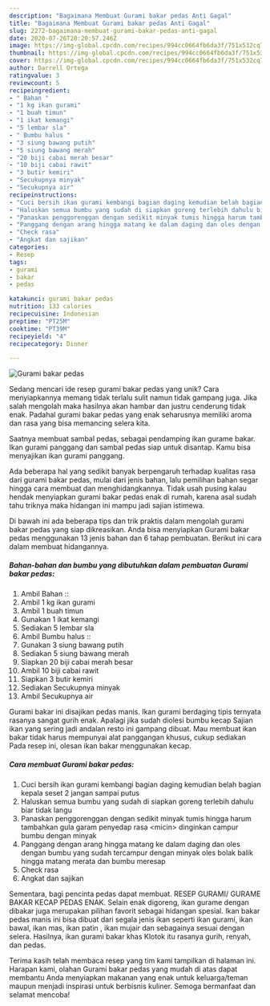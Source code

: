 ```yaml
---
description: "Bagaimana Membuat Gurami bakar pedas Anti Gagal"
title: "Bagaimana Membuat Gurami bakar pedas Anti Gagal"
slug: 2272-bagaimana-membuat-gurami-bakar-pedas-anti-gagal
date: 2020-07-26T20:20:57.246Z
image: https://img-global.cpcdn.com/recipes/994cc0664fb6da3f/751x532cq70/gurami-bakar-pedas-foto-resep-utama.jpg
thumbnail: https://img-global.cpcdn.com/recipes/994cc0664fb6da3f/751x532cq70/gurami-bakar-pedas-foto-resep-utama.jpg
cover: https://img-global.cpcdn.com/recipes/994cc0664fb6da3f/751x532cq70/gurami-bakar-pedas-foto-resep-utama.jpg
author: Darrell Ortega
ratingvalue: 3
reviewcount: 5
recipeingredient:
- " Bahan "
- "1 kg ikan gurami"
- "1 buah timun"
- "1 ikat kemangi"
- "5 lembar sla"
- " Bumbu halus "
- "3 siung bawang putih"
- "5 siung bawang merah"
- "20 biji cabai merah besar"
- "10 biji cabai rawit"
- "3 butir kemiri"
- "Secukupnya minyak"
- "Secukupnya air"
recipeinstructions:
- "Cuci bersih ikan gurami kembangi bagian daging kemudian belah bagian kepala seset 2 jangan sampai putus"
- "Haluskan semua bumbu yang sudah di siapkan goreng terlebih dahulu biar tidak langu"
- "Panaskan penggorenggan dengan sedikit minyak tumis hingga harum tambahkan gula garam penyedap rasa &lt;micin&gt; dinginkan campur bumbu dengan minyak"
- "Panggang dengan arang hingga matang ke dalam daging dan oles dengan bumbu yang sudah tercampur dengan minyak oles bolak balik hingga matang merata dan bumbu meresap"
- "Check rasa"
- "Angkat dan sajikan"
categories:
- Resep
tags:
- gurami
- bakar
- pedas

katakunci: gurami bakar pedas 
nutrition: 133 calories
recipecuisine: Indonesian
preptime: "PT25M"
cooktime: "PT39M"
recipeyield: "4"
recipecategory: Dinner

---
```



![Gurami bakar pedas](https://img-global.cpcdn.com/recipes/994cc0664fb6da3f/751x532cq70/gurami-bakar-pedas-foto-resep-utama.jpg)

Sedang mencari ide resep gurami bakar pedas yang unik? Cara menyiapkannya memang tidak terlalu sulit namun tidak gampang juga. Jika salah mengolah maka hasilnya akan hambar dan justru cenderung tidak enak. Padahal gurami bakar pedas yang enak seharusnya memiliki aroma dan rasa yang bisa memancing selera kita.

Saatnya membuat sambal pedas, sebagai pendamping ikan gurame bakar. Ikan gurami panggang dan sambal pedas siap untuk disantap. Kamu bisa menyajikan ikan gurami panggang.

Ada beberapa hal yang sedikit banyak berpengaruh terhadap kualitas rasa dari gurami bakar pedas, mulai dari jenis bahan, lalu pemilihan bahan segar hingga cara membuat dan menghidangkannya. Tidak usah pusing kalau hendak menyiapkan gurami bakar pedas enak di rumah, karena asal sudah tahu triknya maka hidangan ini mampu jadi sajian istimewa.


Di bawah ini ada beberapa tips dan trik praktis dalam mengolah gurami bakar pedas yang siap dikreasikan. Anda bisa menyiapkan Gurami bakar pedas menggunakan 13 jenis bahan dan 6 tahap pembuatan. Berikut ini cara dalam membuat hidangannya.

<!--inarticleads1-->

##### Bahan-bahan dan bumbu yang dibutuhkan dalam pembuatan Gurami bakar pedas:

1. Ambil  Bahan ::
1. Ambil 1 kg ikan gurami
1. Ambil 1 buah timun
1. Gunakan 1 ikat kemangi
1. Sediakan 5 lembar sla
1. Ambil  Bumbu halus ::
1. Gunakan 3 siung bawang putih
1. Sediakan 5 siung bawang merah
1. Siapkan 20 biji cabai merah besar
1. Ambil 10 biji cabai rawit
1. Siapkan 3 butir kemiri
1. Sediakan Secukupnya minyak
1. Ambil Secukupnya air


Gurami bakar ini disajikan pedas manis. Ikan gurami berdaging tipis ternyata rasanya sangat gurih enak. Apalagi jika sudah diolesi bumbu kecap Sajian ikan yang sering jadi andalan resto ini gampang dibuat. Mau membuat ikan bakar tidak harus mempunyai alat panggangan khusus, cukup sediakan Pada resep ini, olesan ikan bakar menggunakan kecap. 

<!--inarticleads2-->

##### Cara membuat Gurami bakar pedas:

1. Cuci bersih ikan gurami kembangi bagian daging kemudian belah bagian kepala seset 2 jangan sampai putus
1. Haluskan semua bumbu yang sudah di siapkan goreng terlebih dahulu biar tidak langu
1. Panaskan penggorenggan dengan sedikit minyak tumis hingga harum tambahkan gula garam penyedap rasa &lt;micin&gt; dinginkan campur bumbu dengan minyak
1. Panggang dengan arang hingga matang ke dalam daging dan oles dengan bumbu yang sudah tercampur dengan minyak oles bolak balik hingga matang merata dan bumbu meresap
1. Check rasa
1. Angkat dan sajikan


Sementara, bagi pencinta pedas dapat membuat. RESEP GURAMI/ GURAME BAKAR KECAP PEDAS ENAK. Selain enak digoreng, ikan gurame dengan dibakar juga merupakan pilihan favorit sebagai hidangan spesial. Ikan bakar pedas manis ini bisa dibuat dari segala jenis ikan seperti ikan gurami, ikan bawal, ikan mas, ikan patin , ikan mujair dan sebagainya sesuai dengan selera. Hasilnya, ikan gurami bakar khas Klotok itu rasanya gurih, renyah, dan pedas. 

Terima kasih telah membaca resep yang tim kami tampilkan di halaman ini. Harapan kami, olahan Gurami bakar pedas yang mudah di atas dapat membantu Anda menyiapkan makanan yang enak untuk keluarga/teman maupun menjadi inspirasi untuk berbisnis kuliner. Semoga bermanfaat dan selamat mencoba!
